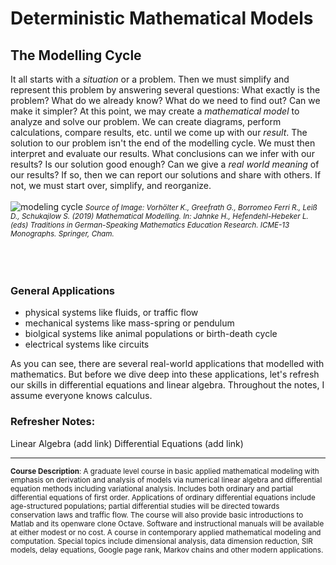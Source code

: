 # Deterministic Mathematical Models 

## The Modelling Cycle

It all starts with a *situation* or a problem. Then we must simplify and represent this problem by answering several questions: What exactly is the problem? What do we already know? What do we need to find out? Can we make it simpler? At this point, we may create a *mathematical model* to analyze and solve our problem. We can create diagrams, perform calculations, compare results, etc. until we come up with our *result*. The solution to our problem isn't the end of the modelling cycle. We must then interpret and evaluate our results. What conclusions can we infer with our results? Is our solution good enough? Can we give a *real world meaning* of our results? If so, then we can report our solutions and share with others. If not, we must start over, simplify, and reorganize. 
<br>
<br>
![modeling cycle](https://media.springernature.com/original/springer-static/image/chp%3A10.1007%2F978-3-030-11069-7_4/MediaObjects/456589_1_En_4_Fig4_HTML.png)
*<small>Source of Image: Vorhölter K., Greefrath G., Borromeo Ferri R., Leiß D., Schukajlow S. (2019) Mathematical Modelling. In: Jahnke H., Hefendehl-Hebeker L. (eds) Traditions in German-Speaking Mathematics Education Research. ICME-13 Monographs. Springer, Cham.</small>*
<br>
<br>
<br>
<br>

### General Applications 
- physical systems like fluids, or traffic flow
- mechanical systems like mass-spring or pendulum
- biolgical systems like animal populations or birth-death cycle
- electrical systems like circuits

As you can see, there are several real-world applications that modelled with mathematics. But before we dive deep into these applications, let's refresh our skills in differential equations and linear algebra. Throughout the notes, I assume everyone knows calculus.

### Refresher Notes:
Linear Algebra (add link)
Differential Equations (add link)










----------
<small><b>Course Description</b>: A graduate level course in basic applied mathematical modeling with emphasis on derivation and analysis of models via numerical linear algebra and differential equation methods including variational analysis. Includes both ordinary and partial differential equations of first order. Applications of ordinary differential equations include age-structured populations; partial differential studies will be directed towards conservation laws and traffic flow. The course will also provide basic introductions to Matlab and its openware clone Octave. Software and instructional manuals will be available at either modest or no cost. A course in contemporary applied mathematical modeling and computation. Special topics include dimensional analysis, data dimension reduction, SIR models, delay equations, Google page rank, Markov chains and other modern applications.</small>
